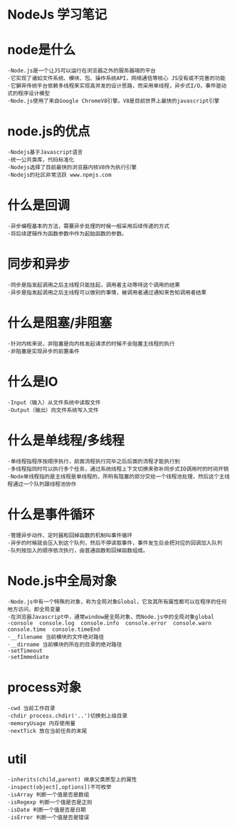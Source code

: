 # NodeJs 学习笔记
# node是什么
```
·Node.js是一个让JS可以运行在浏览器之外的服务器端的平台
·它实现了诸如文件系统、模块、包、操作系统API，网络通信等核心 JS没有或不完善的功能
·它摒弃传统平台依赖多线程来实现高并发的设计思路，而采用单线程，异步式I/O，事件驱动式的程序设计模型
·Node.js使用了来自Google ChromeV8引擎。V8是目前世界上最快的javascript引擎
```
# node.js的优点
```
·Nodejs基于Javascript语言
·统一公共类库，代码标准化
·Nodejs选择了目前最快的浏览器内核V8作为执行引擎
·Nodejs的社区非常活跃 www.npmjs.com
```
# 什么是回调
```
·异步编程基本的方法，需要异步处理的时候一般采用后续传递的方式
·将后续逻辑作为函数参数中作为起始函数的参数。
```
# 同步和异步
```
·同步是指发起调用之后主线程只能挂起，调用者主动等待这个调用的结果
·异步是指发起调用之后主线程可以做别的事情，被调用者通过通知来告知调用者结果
```
# 什么是阻塞/非阻塞
```
·针对内核来说，非阻塞是向内核发起请求的时候不会阻塞主线程的执行
·非阻塞是实现异步的前置条件
```

# 什么是IO
```
·Input（输入）从文件系统中读取文件
·Output（输出）向文件系统写入文件
```
# 什么是单线程/多线程
```
·单线程指程序按顺序执行，前面流程执行完毕之后后面的流程才能执行到
·多线程指同时可以执行多个任务，通过系统线程上下文切换来弥补同步式IO调用时的时间开销
·Node单线程指的是主线程是单线程的，所哟有阻塞的部分交给一个线程池处理，然后这个主线程通过一个队列跟线程池协作
```
# 什么是事件循环
```
·管理异步动作、定时器和回掉函数的机制叫事件循环
·异步的时候就会压入到这个队列，然后不停读取事件，事件发生后会把对应的回调加入队列
·队列按加入的顺序依次执行，由普通函数和回掉函数组成。
```
# Node.js中全局对象
```
·Node.js中有一个特殊的对象，称为全局对象Global，它及其所有属性都可以在程序的任何地方访问，即全局变量
·在浏览器Javascript中，通常window是全局对象，而Node.js中的全局对象global
·console  console.log  console.info  console.error  console.warn  console.time  console.timeEnd
·__filename 当前模块的文件绝对路径
·__dirname 当前模块的所在的目录的绝对路径
·setTimeout
·setImmediate
```
# process对象
```
·cwd 当前工作目录
·chdir process.chdir('..')切换到上级目录
·memoryUsage 内存使用量
·nextTick 放在当前任务的末尾

```

# util
```
·inherits(child,parent) 继承父类原型上的属性
·inspect(object[,options])不可枚举
·isArray 判断一个值是否是数组
·isRegexp 判断一个值是否是正则
·isDate 判断一个值是否是日期
·isError 判断一个值是否是错误
```


